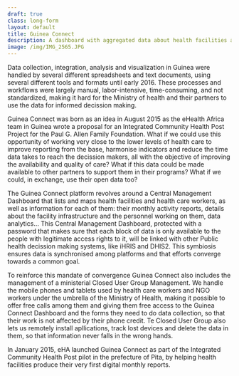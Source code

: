 ```yaml
---
draft: true
class: long-form
layout: default
title: Guinea Connect
description: A dashboard with aggregated data about health facilities activities, infrastructures and personnel.
image: /img/IMG_2565.JPG
---
```


Data collection, integration, analysis and visualization in Guinea were handled by several different spreadsheets and text documents, using several different tools and formats until early 2016. These processes and workflows were largely manual, labor-intensive, time-consuming, and not standardized, making it hard for the Ministry of health and their partners to use the data for informed decission making. 

Guinea Connect was born as an idea in August 2015 as the eHealth Africa team in Guinea wrote a proposal for an Integrated Community Health Post Project for the Paul G. Allen Family Foundation. What if we could use this opportunity of working very close to the lower levels of health care to improve reporting from the base, harmonise indicators and reduce the time data takes to reach the decission makers, all with the objective of improving the availability and quality of care? What if this data could be made available to other partners to support them in their programs? What if we could, in exchange, use their open data too?

The Guinea Connect platform revolves around a Central Management Dashboard that lists and maps health facilities and health care workers, as well as information for each of them: their monthly activity reports, details about the facility infrastructure and the personnel working on them, data analytics... This Central Management Dashboard, protected with a password that makes sure that each block of data is only available to the people with legitimate access rights to it, will be linked with other Public health decission making systems, like iHRIS and DHIS2. This symbiosis ensures data is synchronised among platforms and that efforts converge towards a common goal.

To reinforce this mandate of convergence Guinea Connect also includes the management of a ministerial Closed User Group Management. We  handle the mobile phones and tablets used by health care workers and NGO workers under the umbrella of the Ministry of Health, making it possible to offer free calls among them and giving them free access to the Guinea Connect Dashboard and the forms they need to do data collection, so that their work is not affected by their phone credit. Te Closed User Group also lets us remotely install apllications, track lost devices and delete the data in them, so that information never falls in the wrong hands.

In January 2015, eHA launched Guinea Connect as part of the Integrated Community Health Post pilot in the prefecture of Pita, by helping health facilities produce their very first digital monthly reports.

